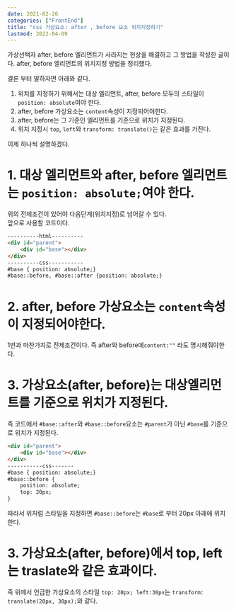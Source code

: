 ```yaml
---
date: 2021-02-26
categories: ["FrontEnd"]
title: "css 가상요소: after , before 요소 위치지정하기"
lastmod: 2022-04-09
---
```

가상선택자 after, before 엘리먼트가 사라지는 현상을 해결하고 그 방법을 작성한 글이다. after, before 엘리먼트의 위치지정 방법을 정리했다.  
  
결론 부터 말하자면 아래와 같다.
1. 위치를 지정하기 위해서는 대상 엘리먼트, after, before 모두의 스타일이 `position: absolute`여야 한다.
2. after, before 가상요소는 `content`속성이 지정되어야한다.
3. after, before는 그 기준인 엘리먼트를 기준으로 위치가 지정된다.
4. 위치 지정시 `top`, `left`와 `transform: translate()`는 같은 효과를 가진다.  
  
이제 하나씩 설명하겠다.  
# 1. 대상 엘리먼트와 after, before 엘리먼트는 `position: absolute;`여야 한다. 
위의 전제조건이 있어야 다음단계(위치지정)로 넘어갈 수 있다.  
앞으로 사용할 코드이다.
```html
----------html----------
<div id="parent">
    <div id="base"></div>
</div>
----------css-----------
#base { position: absolute;}
#base::before, #base::after {position: absolute;}
```
 
# 2. after, before 가상요소는 `content`속성이 지정되어야한다.
1번과 마찬가지로 전제조건이다. 즉 after와 before에`content:""` 라도 명시해줘야한다.  

# 3. 가상요소(after, before)는 대상엘리먼트를 기준으로 위치가 지정된다.
즉 코드에서 `#base::after`와 `#base::before`요소는 `#parent`가 아닌 `#base`를 기준으로 위치가 지정된다.
```html
<div id="parent">
    <div id="base"></div>
</div>
-----------css-------
#base { position: absolute;}
#base::before {
    position: absolute;
    top: 20px;
}
```
따라서 위처럼 스타일을 지정하면 `#base::before`는 `#base`로 부터 20px 아래에 위치한다.  
  
# 3. 가상요소(after, before)에서 top, left는 traslate와 같은 효과이다.
즉 위에서 언급한 가상요소의 스타일 `top: 20px; left:30px`는 `transform: translate(20px, 30px);`와 같다.

